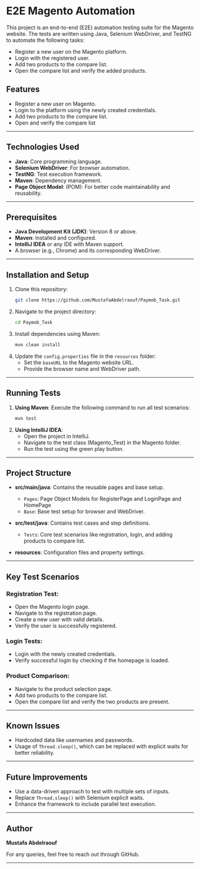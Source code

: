 # E2E Magento Automation

This project is an end-to-end (E2E) automation testing suite for the Magento website. The tests are written using Java, Selenium WebDriver, and TestNG to automate the following tasks:

- Register a new user on the Magento platform.
- Login with the registered user.
- Add two products to the compare list.
- Open the compare list and verify the added products.



## Features
- Register a new user on Magento.
- Login to the platform using the newly created credentials.
- Add two products to the compare list.
- Open and verify the compare list

---

## Technologies Used
- **Java**: Core programming language.
- **Selenium WebDriver**: For browser automation.
- **TestNG**: Test execution framework.
- **Maven**: Dependency management.
- **Page Object Model**: (POM): For better code maintainability and reusability.

---

## Prerequisites
- **Java Development Kit (JDK)**: Version 8 or above.
- **Maven**: Installed and configured.
- **IntelliJ IDEA** or any IDE with Maven support.
- A browser (e.g., Chrome) and its corresponding WebDriver.

---

## Installation and Setup
1. Clone this repository:
   ```bash
   git clone https://github.com/MustafaAbdelraouf/Paymob_Task.git
   ```
2. Navigate to the project directory:
   ```bash
   cd Paymob_Task
   ```
3. Install dependencies using Maven:
   ```bash
   mvn clean install
   ```
4. Update the `config.properties` file in the `resources` folder:
    - Set the `baseURL` to the Magento website URL.
    - Provide the browser name and WebDriver path.

---

## Running Tests
1. **Using Maven**:
   Execute the following command to run all test scenarios:
   ```bash
   mvn test
   ```
2. **Using IntelliJ IDEA**:
    - Open the project in IntelliJ.
    - Navigate to the test class (Magento_Test) in the Magento folder.
    - Run the test using the green play button.

---

## Project Structure
- **src/main/java**: Contains the reusable pages and base setup.
    - `Pages`: Page Object Models for RegisterPage and LoginPage and    HomePage
    - `Base`: Base test setup for browser and WebDriver.
- **src/test/java**: Contains test cases and step definitions.
    - `Tests`: Core test scenarios like registration, login, and adding products to compare list.


- **resources**: Configuration files and property settings.

---

## Key Test Scenarios
### Registration Test:
- Open the Magento login page.
- Navigate to the registration page.
- Create a new user with valid details.
- Verify the user is successfully registered.

### Login Tests:
- Login with the newly created credentials.
- Verify successful login by checking if the homepage is loaded.

### Product Comparison:
- Navigate to the product selection page.
- Add two products to the compare list.
- Open the compare list and verify the two products are present.
---

## Known Issues
- Hardcoded data like usernames and passwords.
- Usage of `Thread.sleep()`, which can be replaced with explicit waits for better reliability.

---

## Future Improvements
- Use a data-driven approach to test with multiple sets of inputs.
- Replace `Thread.sleep()` with Selenium explicit waits.
- Enhance the framework to include parallel test execution.

---

## Author
**Mustafa Abdelraouf**

For any queries, feel free to reach out through GitHub.

---
